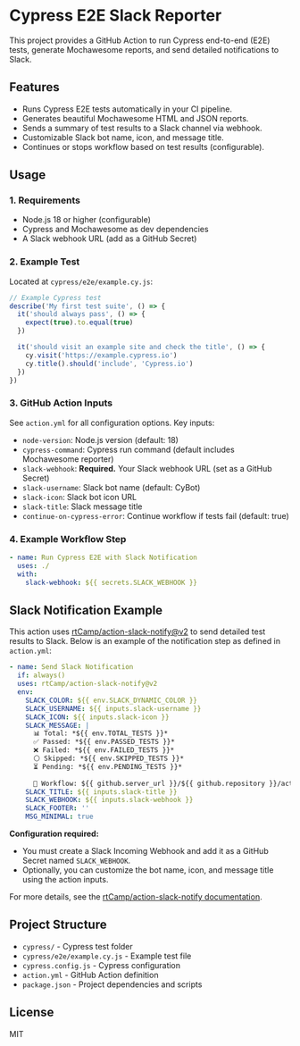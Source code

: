 # Cypress E2E Slack Reporter

This project provides a GitHub Action to run Cypress end-to-end (E2E) tests, generate Mochawesome reports, and send detailed notifications to Slack.

## Features
- Runs Cypress E2E tests automatically in your CI pipeline.
- Generates beautiful Mochawesome HTML and JSON reports.
- Sends a summary of test results to a Slack channel via webhook.
- Customizable Slack bot name, icon, and message title.
- Continues or stops workflow based on test results (configurable).

## Usage

### 1. Requirements
- Node.js 18 or higher (configurable)
- Cypress and Mochawesome as dev dependencies
- A Slack webhook URL (add as a GitHub Secret)

### 2. Example Test
Located at `cypress/e2e/example.cy.js`:
```js
// Example Cypress test
describe('My first test suite', () => {
  it('should always pass', () => {
    expect(true).to.equal(true)
  })

  it('should visit an example site and check the title', () => {
    cy.visit('https://example.cypress.io')
    cy.title().should('include', 'Cypress.io')
  })
})
```

### 3. GitHub Action Inputs
See `action.yml` for all configuration options. Key inputs:
- `node-version`: Node.js version (default: 18)
- `cypress-command`: Cypress run command (default includes Mochawesome reporter)
- `slack-webhook`: **Required.** Your Slack webhook URL (set as a GitHub Secret)
- `slack-username`: Slack bot name (default: CyBot)
- `slack-icon`: Slack bot icon URL
- `slack-title`: Slack message title
- `continue-on-cypress-error`: Continue workflow if tests fail (default: true)

### 4. Example Workflow Step
```yaml
- name: Run Cypress E2E with Slack Notification
  uses: ./
  with:
    slack-webhook: ${{ secrets.SLACK_WEBHOOK }}
```

## Slack Notification Example

This action uses [rtCamp/action-slack-notify@v2](https://github.com/rtCamp/action-slack-notify) to send detailed test results to Slack. Below is an example of the notification step as defined in `action.yml`:

```yaml
- name: Send Slack Notification
  if: always()
  uses: rtCamp/action-slack-notify@v2
  env:
    SLACK_COLOR: ${{ env.SLACK_DYNAMIC_COLOR }}
    SLACK_USERNAME: ${{ inputs.slack-username }}
    SLACK_ICON: ${{ inputs.slack-icon }}
    SLACK_MESSAGE: |
      📊 Total: *${{ env.TOTAL_TESTS }}*
      ✅ Passed: *${{ env.PASSED_TESTS }}*
      ❌ Failed: *${{ env.FAILED_TESTS }}*
      ⚪️ Skipped: *${{ env.SKIPPED_TESTS }}*
      ⏳ Pending: *${{ env.PENDING_TESTS }}*
      
      🔗 Workflow: ${{ github.server_url }}/${{ github.repository }}/actions/runs/${{ github.run_id }}
    SLACK_TITLE: ${{ inputs.slack-title }}
    SLACK_WEBHOOK: ${{ inputs.slack-webhook }}
    SLACK_FOOTER: ''
    MSG_MINIMAL: true
```

**Configuration required:**
- You must create a Slack Incoming Webhook and add it as a GitHub Secret named `SLACK_WEBHOOK`.
- Optionally, you can customize the bot name, icon, and message title using the action inputs.

For more details, see the [rtCamp/action-slack-notify documentation](https://github.com/rtCamp/action-slack-notify).

## Project Structure
- `cypress/` - Cypress test folder
- `cypress/e2e/example.cy.js` - Example test file
- `cypress.config.js` - Cypress configuration
- `action.yml` - GitHub Action definition
- `package.json` - Project dependencies and scripts

## License
MIT